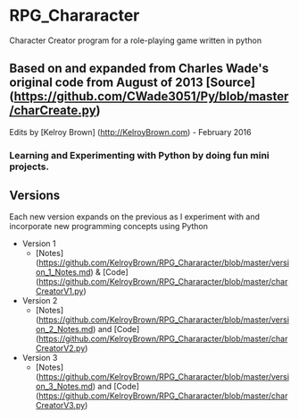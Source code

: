 # RPG_Chararacter
Character Creator program for a role-playing game written in python

## Based on and expanded from Charles Wade's original code from August of 2013 [Source] (https://github.com/CWade3051/Py/blob/master/charCreate.py)

Edits by [Kelroy Brown] (http://KelroyBrown.com) - February 2016

### Learning and Experimenting with Python by doing fun mini projects.

## Versions

Each new version expands on the previous as I experiment with and incorporate new programming concepts using Python

- Version 1
    - [Notes] (https://github.com/KelroyBrown/RPG_Chararacter/blob/master/version_1_Notes.md) & [Code] (https://github.com/KelroyBrown/RPG_Chararacter/blob/master/charCreatorV1.py)
- Version 2
    - [Notes] (https://github.com/KelroyBrown/RPG_Chararacter/blob/master/version_2_Notes.md)  and [Code] (https://github.com/KelroyBrown/RPG_Chararacter/blob/master/charCreatorV2.py)
- Version 3 
    - [Notes] (https://github.com/KelroyBrown/RPG_Chararacter/blob/master/version_3_Notes.md)  and [Code] (https://github.com/KelroyBrown/RPG_Chararacter/blob/master/charCreatorV3.py)   
